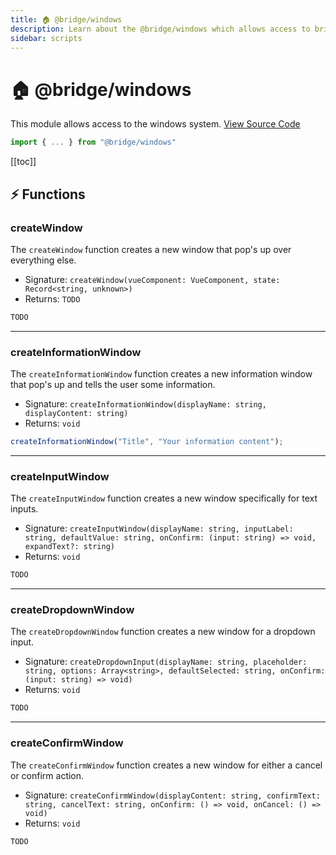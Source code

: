 ```yaml
---
title: 🏠 @bridge/windows
description: Learn about the @bridge/windows which allows access to bridge's windows system.
sidebar: scripts
---
```


# 🏠 @bridge/windows

This module allows access to the windows system.
[View Source Code](https://github.com/bridge-core/editor/blob/main/src/components/Extensions/Scripts/Modules/windows.ts)

```js
import { ... } from "@bridge/windows"
```

[[toc]]

## ⚡ Functions

### createWindow

The `createWindow` function creates a new window that pop's up over everything else.

- Signature: `createWindow(vueComponent: VueComponent, state: Record<string, unknown>)`
- Returns: `TODO`

```js
TODO
```

---

### createInformationWindow

The `createInformationWindow` function creates a new information window that pop's up and tells the user some information.

- Signature: `createInformationWindow(displayName: string, displayContent: string)`
- Returns: `void`

```js
createInformationWindow("Title", "Your information content");
```

---

### createInputWindow

The `createInputWindow` function creates a new window specifically for text inputs.

- Signature: `createInputWindow(displayName: string, inputLabel: string, defaultValue: string, onConfirm: (input: string) => void, expandText?: string)`
- Returns: `void`

```js
TODO
```

---

### createDropdownWindow

The `createDropdownWindow` function creates a new window for a dropdown input.

- Signature: `createDropdownInput(displayName: string, placeholder: string, options: Array<string>, defaultSelected: string, onConfirm: (input: string) => void)`
- Returns: `void`

```js
TODO
```

---
### createConfirmWindow

The `createConfirmWindow` function creates a new window for either a cancel or confirm action.

- Signature: `createConfirmWindow(displayContent: string, confirmText: string, cancelText: string, onConfirm: () => void, onCancel: () => void)`
- Returns: `void`

```js
TODO
```